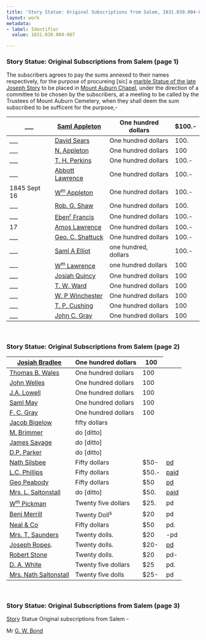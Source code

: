 ```yaml
---
title: 'Story Statue: Original Subscriptions from Salem, 1831.039.004-007'
layout: work
metadata:
- label: Identifier
  value: 1831.039.004-007

---
```

<div class="pages">
<div id="page-1130612">
<h3><a name="page-1130612">Story Statue: Original Subscriptions from Salem (page 1)</a></h3>
<div class="page-content">
<p>The subscribers agrees to pay the sums annexed<span class='line-break'> </span>to their names respectively, for the purpose of procureing [sic]<span class='line-break'> </span>a <a href='/pages/subjects/56255' title='Joseph Story Statue'>marble Statue of the late Joseph Story</a> to be placed<span class='line-break'> </span>in <a href='/pages/subjects/53239' title='Bigelow Chapel'>Mount Auburn Chapel</a>, under the direction of a<span class='line-break'> </span>committee to be chosen by the subscribers, at a meeting<span class='line-break'> </span>to be called by the Trustees of Mount Auburn Cemetery,<span class='line-break'> </span>when they shall deem the sum subscribed to be suffi<span class='line-break'></span>cent for the purpose,-</p>
<p><table class='tabular'><thead><span class='line-break'> </span><tr><th>___</th> <th><a href='/pages/subjects/54995' title='Appleton, Samuel'>Saml Appleton</a></th> <th>One hundred dollars</th> <th>$100.-</th></tr></thead> <tbody> <tr><td>___</td> <td><a href='/pages/subjects/54845' title='Sears, David'>David Sears</a></td> <td>One hundred dollars</td> <td>100. </td> </tr> <tr><td>___</td> <td><a href='/pages/subjects/55017' title='Appleton, Nathan'>N. Appleton</a></td> <td>One hundred dollars</td> <td>100 </td> </tr> <tr><td>___</td> <td><a href='/pages/subjects/55018' title='Perkins, Thomas H.'>T. H. Perkins</a></td> <td>One hundred dollars</td> <td>100.- </td> </tr> <tr><td>___</td> <td><a href='/pages/subjects/54997' title='Lawrence, Abbott'>Abbott Lawrence</a></td> <td>One hundred dollars</td> <td>100.- </td> </tr> <tr><td><date when='1845-09-16'>1845 Sept 16</date></td> <td><a href='/pages/subjects/54936' title='Appleton, William'>W<sup>m</sup> Appleton</a></td> <td>One hundred dollars</td> <td>100.- </td> </tr> <tr><td>___</td> <td><a href='/pages/subjects/55019' title='Shaw, Robert G.'>Rob. G. Shaw</a></td> <td>One hundred dollars</td> <td>100. </td> </tr> <tr><td>___</td> <td><a href='/pages/subjects/62242' title='Francis, Ebenezer'>Eben<sup>r</sup> Francis</a></td> <td>One hundred dollars</td> <td>100.- </td> </tr> <tr><td><date when='1845-09-17'>17</date></td> <td><a href='/pages/subjects/55000' title='Lawrence, Amos'>Amos Lawrence</a></td> <td>One hundred dollars</td> <td>100.- </td> </tr> <tr><td>___</td> <td><a href='/pages/subjects/55020' title='Shattuck, George C.'>Geo. C. Shattuck</a></td> <td>One hundred dollars</td> <td>100.- </td> </tr> <tr><td>___</td> <td><a href='/pages/subjects/102136' title='Eliot, Samuel A.'>Saml A Elliot</a></td> <td>one hundred, dollars</td> <td>100.- </td> </tr> <tr><td>___</td> <td><a href='/pages/subjects/55022' title='Lawrence, William (1783-1848)'>W<sup>m</sup> Lawrence</a></td> <td>one hundred dollars</td> <td>100 </td> </tr> <tr><td>___</td> <td><a href='/pages/subjects/54990' title='Quincy, Josiah'>Josiah Quincy</a></td> <td>One hundred dollars</td> <td>100 </td> </tr> <tr><td>___</td> <td><a href='/pages/subjects/55023' title='Ward, Thomas Wren'>T. W. Ward</a></td> <td>One hundred dollars</td> <td>100 </td> </tr> <tr><td>___</td> <td><a href='/pages/subjects/57584' title='Winchester, William P.'>W. P Winchester</a></td> <td>One hundred dollars</td> <td>100 </td> </tr> <tr><td>___</td> <td><a href='/pages/subjects/55025' title='Cushing, T. P.'>T. P. Cushing</a></td> <td>One hundred dollars</td> <td>100 </td> </tr> <tr><td>___</td> <td><a href='/pages/subjects/54916' title='Gray, John C.'>John C. Gray</a></td> <td>One hundred dollars</td> <td>100 </td> </tr> </tbody> </table></p>
</div>
</div>
<br />
<div id="page-1130613">
<h3><a name="page-1130613">Story Statue: Original Subscriptions from Salem (page 2)</a></h3>
<div class="page-content">
<p><table class='tabular'><thead><span class='line-break'> </span><tr><th><a href='/pages/subjects/55014' title='Bradlee, Josiah'>Josiah Bradlee</a></th> <th>One hundred dollars</th> <th>100</th></tr></thead> <tbody> <tr><td> <a href='/pages/subjects/55006' title='Wales, Thomas B.'>Thomas B. Wales</a></td> <td>One hundred dollars</td> <td>100</td> <td/> </tr> <tr><td> <a href='/pages/subjects/55007' title='Welles, John'>John Welles</a></td> <td>One hundred dollars</td> <td>100</td> <td/> </tr> <tr><td> <a href='/pages/subjects/56324' title='Lowell, John Amory'>J.A. Lowell</a></td> <td>One hundred dollars</td> <td>100</td> <td/> </tr> <tr><td> <a href='/pages/subjects/54836' title='May, Samuel'>Saml May</a></td> <td>One hundred dollars</td> <td>100</td> <td/> </tr> <tr><td> <a href='/pages/subjects/58443' title='Gray, Francis C.'>F. C. Gray</a></td> <td>One hundred dollars</td> <td>100</td> <td/> </tr> <tr><td> <a href='/pages/subjects/52529' title='Bigelow, Jacob'>Jacob Bigelow</a></td> <td>fifty dollars</td> <td/> <td/> </tr> <tr><td> <a href='/pages/subjects/54915' title='Brimmer, Martin V.'>M. Brimmer</a></td> <td>do [ditto]</td> <td/> <td/> </tr> <tr><td> <a href='/pages/subjects/54838' title='Savage, James'>James Savage</a></td> <td>do [ditto]</td> <td/> <td/> </tr> <tr><td> <a href='/pages/subjects/58432' title='Parker, Daniel P.'>D.P. Parker</a></td> <td>do [ditto]</td> <td/> <td/> </tr> <tr><td> <a href='/pages/subjects/55029' title='Silsbee, Nathaniel'>Nath Silsbee</a></td> <td>Fifty dollars</td> <td>$50-</td> <td><ins>pd</ins> </td> </tr> <tr><td> <a href='/pages/subjects/55030' title='Phillips, L. C.'>L.C. Phillips</a></td> <td>Fifty dollars</td> <td>$50.-</td> <td><ins>paid</ins></td> </tr> <tr><td> <a href='/pages/subjects/55031' title='Peabody, George'>Geo Peabody</a></td> <td>Fifty dollars</td> <td>$50</td> <td><ins>pd</ins></td> </tr> <tr><td> <a href='/pages/subjects/55032' title='Saltonstall, L., Mrs.'>Mrs. L. Saltonstall</a></td> <td>do [ditto]</td> <td>$50.</td> <td><ins>paid</ins></td> </tr> <tr><td> <a href='/pages/subjects/59083' title='Pickman, William'>W<sup>m</sup> Pickman</a></td> <td>Twenty five dollars</td> <td>$25.</td> <td>pd </td> </tr> <tr><td> <a href='/pages/subjects/55034' title='Merrill, Benjamin'>Benj Merrill</a></td> <td>Twenty Doll<sup>s</sup></td> <td>$20</td> <td>pd </td> </tr> <tr><td> <a href='/pages/subjects/55035' title='Neal &amp; Co.'>Neal &amp; Co</a></td> <td>Fifty dollars</td> <td>$50</td> <td>pd. </td> </tr> <tr><td> <a href='/pages/subjects/55036' title='Saunders, T., Mrs.'>Mrs. T. Saunders</a></td> <td>Twenty dolls.</td> <td>$20</td> <td>-pd </td> </tr> <tr><td> <a href='/pages/subjects/55037' title='Ropes, Joseph'>Joseph Ropes</a>.</td> <td>Twenty dolls.</td> <td>$20-</td> <td><ins>pd</ins></td> </tr> <tr><td> <a href='/pages/subjects/55038' title='Stone, Robert'>Robert Stone</a></td> <td>Twenty dolls.</td> <td>$20</td> <td>pd- </td> </tr> <tr><td> <a href='/pages/subjects/55039' title='White, D. A.'>D. A. White</a></td> <td>Twenty five dollars</td> <td>$25</td> <td>pd. </td> </tr> <tr><td> <a href='/pages/subjects/55040' title='Saltonstall, Nath, Mrs.'>Mrs. Nath Saltonstall</a></td> <td>Twenty five dolls</td> <td>$25-</td> <td>pd </td> </tr> </tbody> </table></p>
</div>
</div>
<br />
<div id="page-1130614">
<h3><a name="page-1130614">Story Statue: Original Subscriptions from Salem (page 3)</a></h3>
<div class="page-content">
<p><a href='/pages/subjects/53238' title='Story, William W.'>Story</a> Statue<span class='line-break'> </span>Original subscriptions<span class='line-break'> </span>from Salem -</p>
<p>Mr <a href='/pages/subjects/54274' title='Bond, George William'>G. W. Bond</a></p>
</div>
</div>
<br />
</div>
